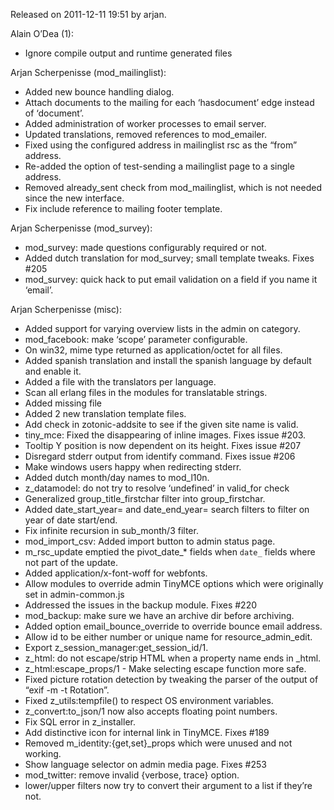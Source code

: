 Released on 2011-12-11 19:51 by arjan.

Alain O’Dea (1):

*   Ignore compile output and runtime generated files

Arjan Scherpenisse (mod\_mailinglist):

*   Added new bounce handling dialog.
*   Attach documents to the mailing for each ‘hasdocument’ edge instead of ‘document’.
*   Added administration of worker processes to email server.
*   Updated translations, removed references to mod\_emailer.
*   Fixed using the configured address in mailinglist rsc as the “from” address.
*   Re-added the option of test-sending a mailinglist page to a single address.
*   Removed already\_sent check from mod\_mailinglist, which is not needed since the new interface.
*   Fix include reference to mailing footer template.

Arjan Scherpenisse (mod\_survey):

*   mod\_survey: made questions configurably required or not.
*   Added dutch translation for mod\_survey; small template tweaks. Fixes #205
*   mod\_survey: quick hack to put email validation on a field if you name it ‘email’.

Arjan Scherpenisse (misc):

*   Added support for varying overview lists in the admin on category.
*   mod\_facebook: make ‘scope’ parameter configurable.
*   On win32, mime type returned as application/octet for all files.
*   Added spanish translation and install the spanish language by default and enable it.
*   Added a file with the translators per language.
*   Scan all erlang files in the modules for translatable strings.
*   Added missing file
*   Added 2 new translation template files.
*   Add check in zotonic-addsite to see if the given site name is valid.
*   tiny\_mce: Fixed the disappearing of inline images. Fixes issue #203.
*   Tooltip Y position is now dependent on its height. Fixes issue #207
*   Disregard stderr output from identify command. Fixes issue #206
*   Make windows users happy when redirecting stderr.
*   Added dutch month/day names to mod\_l10n.
*   z\_datamodel: do not try to resolve ‘undefined’ in valid\_for check
*   Generalized group\_title\_firstchar filter into group\_firstchar.
*   Added date\_start\_year= and date\_end\_year= search filters to filter on year of date start/end.
*   Fix infinite recursion in sub\_month/3 filter.
*   mod\_import\_csv: Added import button to admin status page.
*   m\_rsc\_update emptied the pivot\_date\_\* fields when `date_` fields where not part of the update.
*   Added application/x-font-woff for webfonts.
*   Allow modules to override admin TinyMCE options which were originally set in admin-common.js
*   Addressed the issues in the backup module. Fixes #220
*   mod\_backup: make sure we have an archive dir before archiving.
*   Added option email\_bounce\_override to override bounce email address.
*   Allow id to be either number or unique name for resource\_admin\_edit.
*   Export z\_session\_manager:get\_session\_id/1.
*   z\_html: do not escape/strip HTML when a property name ends in \_html.
*   z\_html:escape\_props/1 - Make selecting escape function more safe.
*   Fixed picture rotation detection by tweaking the parser of the output of “exif -m -t Rotation”.
*   Fixed z\_utils:tempfile() to respect OS environment variables.
*   z\_convert:to\_json/1 now also accepts floating point numbers.
*   Fix SQL error in z\_installer.
*   Add distinctive icon for internal link in TinyMCE. Fixes #189
*   Removed m\_identity:\{get,set\}\_props which were unused and not working.
*   Show language selector on admin media page. Fixes #253
*   mod\_twitter: remove invalid \{verbose, trace\} option.
*   lower/upper filters now try to convert their argument to a list if they’re not.